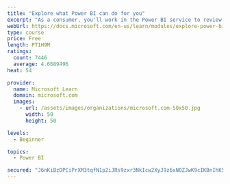```yaml
---
title: "Explore what Power BI can do for you"
excerpt: "As a consumer, you'll work in the Power BI service to review and interact with content that has been shared with you. This module provides the foundational information that you need to work effectively in the Power BI service."
webUrl: https://docs.microsoft.com/en-us/learn/modules/explore-power-bi-service/
type: course
price: Free
length: PT1H9M
ratings:
  count: 7446
  average: 4.6689496
heat: 54

provider:
  name: Microsoft Learn
  domain: microsoft.com
  images:
    - url: /assets/images/organizations/microsoft.com-50x50.jpg
      width: 50
      height: 50

levels:
  - Beginner

topics:
  - Power BI

secured: "J6nKiBzDPCiPrXM3tqfN1p2iJRs9zxr3NkIcw2XyJ9z6xNOZJwK9cIKBnIhK5HS6m4VARmDA1/MidLdaBcLoc4OaiPSRXRlHS9QggWMHIytOKjJXyyEnhkFixRcZ88VU/wVo58tVvclVB9G2fg+mkI0M5a25qhKsbdkBvPv5snnq7AxLA8aotAmgpuBs4F28vVFrj2/z/LfeEowKrgeJHZSQzA4QNgArj0LOouZY2mbnRy+IpnMZ66rtbXcN7b9sXCwRiVXH1SVAqgxHyceNA6+6iziWNalTTs8KM6gEOU/fxf/e1nwZRKtHU0vTc9ydg6KYpCsZMcpNaZxuVDOXmih0bGtap0WTVKa6vcgsZY64/AZh8DZ+RACgk/tU/sJvQYxMWgAbx1FXPIwMPzltOEl2GxuB18gn2wShrlx8pQQ=;3RMlk9pUW1nxyKK77Q8B6A=="
---
```



